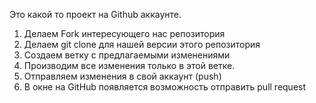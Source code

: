 Это какой то проект на Github аккаунте.

1. Делаем Fork интересующего нас репозитория
2. Делаем git clone для нашей версии этого репозитория
3. Создаем ветку с предлагаемыми изменениями
4. Производим все изменения только в этой ветке.
5. Отправляем изменения в свой аккаунт (push)
6. В окне на GitHub появляется возможность отправить pull request
